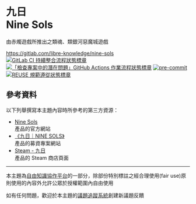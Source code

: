 # 九日<br>Nine Sols

由赤燭遊戲所推出之類魂、類銀河惡魔城遊戲

<https://gitlab.com/libre-knowledge/nine-sols>  
[![GitLab CI 持續整合流程狀態標章](https://gitlab.com/libre-knowledge/nine-sols/badges/main/pipeline.svg?ignore_skipped=true "點擊查看 GitLab CI 持續整合流程的運行狀態")](https://gitlab.com/libre-knowledge/nine-sols/-/commits/main) [![「檢查專案中的潛在問題」GitHub Actions 作業流程狀態標章](https://github.com/libre-knowledge/nine-sols/actions/workflows/check-potential-problems.yml/badge.svg "本專案使用 GitHub Actions 自動化檢查專案中的潛在問題")](https://github.com/libre-knowledge/nine-sols/actions/workflows/check-potential-problems.yml) [![pre-commit](https://img.shields.io/badge/pre--commit-enabled-brightgreen?logo=pre-commit&logoColor=white "本專案使用 pre-commit 檢查專案中的潛在問題")](https://github.com/pre-commit/pre-commit) [![REUSE 規範遵從狀態標章](https://api.reuse.software/badge/gitlab.com/libre-knowledge/nine-sols "本專案遵從 REUSE 規範降低軟體授權合規成本")](https://api.reuse.software/info/gitlab.com/libre-knowledge/nine-sols)

## 參考資料

以下列舉撰寫本主題內容時所參考的第三方資源：

* [Nine Sols](https://shop.redcandlegames.com/app/nine-sols)  
  產品的官方網站
* [《九日｜NINE SOLS》](https://shop.redcandlegames.com/zh-TW/projects/ninesols)  
  產品的募資專案網站
* [Steam - 九日](https://store.steampowered.com/app/1809540/_/)  
  產品的 Steam 商店頁面

---

本主題為[自由知識協作平台](https://gitlab.com/libre-knowledge/libre-knowledge)的一部分，除部份特別標註之經合理使用(fair use)原則使用的內容外允許公眾於授權範圍內自由使用

如有任何問題，歡迎於本主題的[議題追蹤系統](https://gitlab.com/libre-knowledge/nine-sols/-/issues)創建新議題反饋
